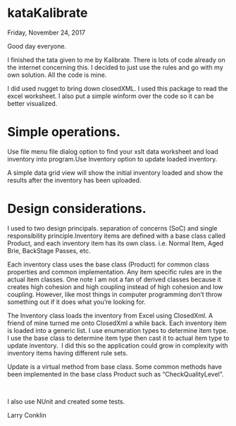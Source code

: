 # kataKalibrate


Friday, November 24, 2017

Good day everyone.

I finished the tata given to me by Kalibrate. There is lots
of code already on the internet concerning this. I decided to just use the
rules and go with my own solution. All the code is mine.

I did used nugget to bring down closedXML. I used this
package to read the excel worksheet. I also put a simple winform over the code
so it can be better visualized.

# Simple operations.

Use file menu file dialog option to find your
xslt data worksheet and load inventory into program.Use Inventory option to update loaded inventory.



A simple data grid view will show the initial inventory
loaded and show the results after the inventory has been uploaded.

# Design considerations.

I used to two design principals. separation of
concerns (SoC) and single responsibility principle.Inventory items are defined with a base class
called Product, and each inventory item has its own class. i.e. Normal Item,
Aged Brie, BackStage Passes, etc.



Each inventory class uses the base class (Product) for
common class properties and common implementation. Any item specific rules are
in the actual item classes. One note I am not a fan of derived classes because
it creates high cohesion and high coupling instead of high cohesion and low coupling.
However, like most things in computer programming don’t throw something out if
it does what you’re looking for.  

The Inventory class loads the inventory from Excel using
ClosedXml. A friend of mine turned me onto ClosedXml a while back. Each inventory
item is loaded into a generic list. I use enumeration types to determine item
type. I use the base class to determine item type then cast it to actual item
type to update inventory.  I did this so
the application could grow in complexity with inventory items having different
rule sets.

Update is a virtual method from base class. Some common
methods have been implemented in the base class Product such as “CheckQualityLevel”.


 

I also use NUnit and created some tests.

Larry Conklin

 

